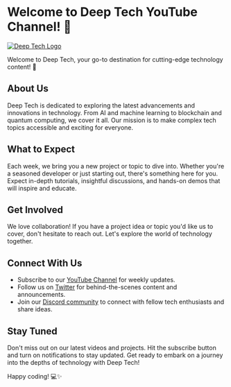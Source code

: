 # Welcome to Deep Tech YouTube Channel! 👋

[![Deep Tech Logo](https://example.com/deep-tech-logo.png)]((https://www.youtube.com/@DeepL_TECH))

Welcome to Deep Tech, your go-to destination for cutting-edge technology content! 🚀

## About Us

Deep Tech is dedicated to exploring the latest advancements and innovations in technology. From AI and machine learning to blockchain and quantum computing, we cover it all. Our mission is to make complex tech topics accessible and exciting for everyone.

## What to Expect

Each week, we bring you a new project or topic to dive into. Whether you're a seasoned developer or just starting out, there's something here for you. Expect in-depth tutorials, insightful discussions, and hands-on demos that will inspire and educate.

## Get Involved

We love collaboration! If you have a project idea or topic you'd like us to cover, don't hesitate to reach out. Let's explore the world of technology together.

## Connect With Us

- Subscribe to our [YouTube Channel](https://www.youtube.com/channel/UCGHj3rDnWVrKiA3D48vP2mQ) for weekly updates.
- Follow us on [Twitter](https://twitter.com/deeptech) for behind-the-scenes content and announcements.
- Join our [Discord community](https://discord.gg/deeptech) to connect with fellow tech enthusiasts and share ideas.

## Stay Tuned

Don't miss out on our latest videos and projects. Hit the subscribe button and turn on notifications to stay updated. Get ready to embark on a journey into the depths of technology with Deep Tech!

Happy coding! 💻✨
